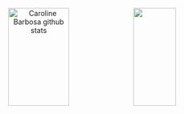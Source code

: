 <br/>

<div align="center">

<div align="center">  
  <img width="49%" height="195px" src="https://github-readme-stats.vercel.app/api?username=pedrojaraujo&show_icons=true&count_private=true&hide_border=true&title_color=3F6FD7&icon_color=3F6FD7&text_color=c9d1d9&bg_color=0d1117" alt="Caroline Barbosa github stats" /> 
  <img width="41%" height="195px" src="https://github-readme-stats.vercel.app/api/top-langs/?username=pedrojaraujo&layout=compact&hide_border=true&title_color=3F6FD7&text_color=3F6FD7&bg_color=0d1117" />
</div>
